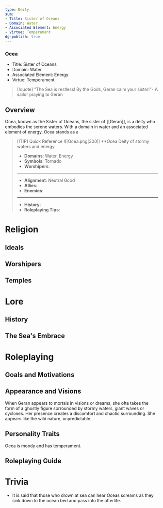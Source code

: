 ```yaml
---
type: Deity
sum:
- Title: Sister of Oceans
- Domain: Water 
- Associated Element: Energy 
- Virtue: Temperament
dg-publish: true
---
```

### Ocea
- Title: Sister of Oceans 
- Domain: Water 
- Associated Element: Energy
- Virtue: Temperament

> [!quote] "The Sea is restless! By the Gods, Geran calm your sister!"- A sailor praying to Geran

## Overview
Ocea, known as the Sister of Oceans, the sister of [[Geran]], is a deity who embodies the serene waters. With a domain in water and an associated element of energy, Ocea stands as a 

> [!TIP] Quick Reference
> ![[Ocea.png|300]]
> **Ocea
>  Deity of stormy waters and energy
>- **Domains**: Water, Energy
>- **Symbols**: Tornado
>- **Worshipers**: 
> ____
>- **Alignment**: Neutral Good
>- **Allies**: 
>- **Enemies**:
>____
>-  **History**:
>- **Roleplaying Tips**:

# Religion
## Ideals


## Worshipers


## Temples

# Lore
## History


## The Sea's Embrace

# Roleplaying
## Goals and Motivations

## Appearance and Visions
When Geran appears to mortals in visions or dreams, she ofte takes the form of a ghostly figure sorrounded by stormy waters, giant waves or cyclones. Her presence creates a discomfort and chaotic surrounding. She appears like the wild nature, unpredictable.


## Personality Traits
Ocea is moody and has temperament.

## Roleplaying Guide

# Trivia
- It is said that those who drown at sea can hear Oceas screams as they sink down to the ocean bed and pass into the afterlife.
